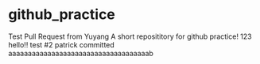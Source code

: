 # github_practice
Test
Pull Request from Yuyang
A short reposititory for github practice! 
123
hello!!
test #2
patrick committed
aaaaaaaaaaaaaaaaaaaaaaaaaaaaaaaaaaaab
